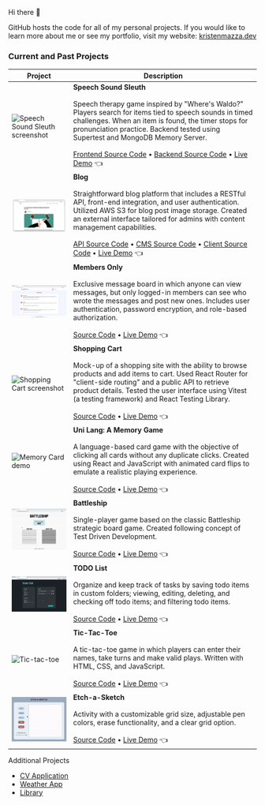Hi there 👋

GitHub hosts the code for all of my personal projects. If you would like to learn more about me or see my portfolio, visit my website: [kristenmazza.dev](https://kristenmazza.dev/) 

### Current and Past Projects

Project | Description
--- | ---
| <img src="https://i.ibb.co/307f3jy/sss-full-screenshot-small.png" alt="Speech Sound Sleuth screenshot" style="width: 300px;"/> | **Speech Sound Sleuth** <br/><br/> Speech therapy game inspired by "Where's Waldo?" Players search for items tied to speech sounds in timed challenges. When an item is found, the timer stops for pronunciation practice. Backend tested using Supertest and MongoDB Memory Server. <br/><br/>[Frontend Source Code](https://github.com/kristenmazza/speech-sound-sleuth-frontend) • [Backend Source Code](https://github.com/kristenmazza/speech-sound-sleuth-backend) • [Live Demo](https://speech-sound-sleuth.netlify.app/) :point_left:
| <img src="https://github.com/kristenmazza/blog-client/raw/main/public/images/blog-post.png" alt="Blog screenshot" style="width: 300px;"/> | **Blog** <br/><br/> Straightforward blog platform that includes a RESTful API, front-end integration, and user authentication. Utilized AWS S3 for blog post image storage. Created an external interface tailored for admins with content management capabilities. <br/><br/>[API Source Code](https://github.com/kristenmazza/blog-api) • [CMS Source Code](https://github.com/kristenmazza/blog-cms) • [Client Source Code](https://github.com/kristenmazza/blog-client) • [Live Demo](https://blog.kristenmazza.dev/) :point_left:
| <img src="https://github.com/kristenmazza/members-only/raw/main/public/members-only-demo.gif" alt="Members Only demo" style="width: 300px;"/> | **Members Only** <br/><br/> Exclusive message board in which anyone can view messages, but only logged-in members can see who wrote the messages and post new ones. Includes user authentication, password encryption, and role-based authorization. <br/><br/> [Source Code](https://github.com/kristenmazza/members-only) • [Live Demo](https://km-members-only.fly.dev/) :point_left:
| <img src="https://github.com/kristenmazza/shopping-cart/raw/main/public/images/shopping-cart-demo.gif" alt="Shopping Cart screenshot" style="width: 300px;"/> | **Shopping Cart** <br/><br/> Mock-up of a shopping site with the ability to browse products and add items to cart. Used React Router for "client-side routing" and a public API to retrieve product details. Tested the user interface using Vitest (a testing framework) and React Testing Library. <br/><br/> [Source Code](https://github.com/kristenmazza/shopping-cart) • [Live Demo](https://kristenmazza-shopping-cart.netlify.app/) :point_left:
| <img src="https://github.com/kristenmazza/memory-card/raw/main/public/images/demo.gif" alt="Memory Card demo" style="width: 300px;"/> | **Uni Lang: A Memory Game** <br/><br/> A language-based card game with the objective of clicking all cards without any duplicate clicks. Created using React and JavaScript with animated card flips to emulate a realistic playing experience. <br/><br/> [Source Code](https://github.com/kristenmazza/memory-card) • [Live Demo](https://kristenmazza-memory-game.netlify.app/) :point_left:
| <img src="https://raw.githubusercontent.com/kristenmazza/battleship/main/src/images/battleship-demo.gif" alt="Battleship demo" style="width: 300px;"/> | **Battleship** <br/><br/> Single-player game based on the classic Battleship strategic board game. Created following concept of Test Driven Development. <br/><br/> [Source Code](https://github.com/kristenmazza/battleship) • [Live Demo](https://kristenmazza.github.io/battleship/) :point_left:
| <img src="https://github.com/kristenmazza/todo-list/raw/main/todo-list-demo.gif" alt="Todo list demo" style="width: 300px;"/> | **TODO List** <br/><br/> Organize and keep track of tasks by saving todo items in custom folders; viewing, editing, deleting, and checking off todo items; and filtering todo items. <br/><br/> [Source Code](https://github.com/kristenmazza/todo-list) • [Live Demo](https://kristenmazza.github.io/todo-list/) :point_left:
| <img src="https://i.ibb.co/B2XLpCC/tic-tac-toe-demo.gif" alt="Tic-tac-toe" style="width: 300px;"/> | **Tic-Tac-Toe** <br/><br/> A tic-tac-toe game in which players can enter their names, take turns and make valid plays. Written with HTML, CSS, and JavaScript. <br/><br/> [Source Code](https://github.com/kristenmazza/tic-tac-toe) • [Live Demo](https://kristenmazza.github.io/tic-tac-toe/) :point_left:
| <img src="https://github.com/kristenmazza/etch-a-sketch/raw/main/etch-a-sketch-demo.gif?raw=true" alt="Etch-a-Sketch demo" style="width: 300px;"/> | **Etch-a-Sketch** <br/><br/> Activity with a customizable grid size, adjustable pen colors, erase functionality, and a clear grid option. <br/><br/>[Source Code](https://github.com/kristenmazza/etch-a-sketch) • [Live Demo](https://kristenmazza.github.io/etch-a-sketch/) :point_left:


Additional Projects
- [CV Application](https://kristenmazza-cv-application.netlify.app/) 
- [Weather App](https://kristenmazza.github.io/weather-app/) 
- [Library](https://kristenmazza.github.io/library/)

